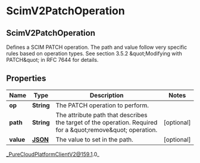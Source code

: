 # ScimV2PatchOperation

## ScimV2PatchOperation
Defines a SCIM PATCH operation. The path and value follow very specific rules based on operation types. See section 3.5.2 \&quot;Modifying with PATCH\&quot; in RFC 7644 for details.

## Properties

|Name | Type | Description | Notes|
|------------ | ------------- | ------------- | -------------|
| **op** | **String** | The PATCH operation to perform. | |
| **path** | **String** | The attribute path that describes the target of the operation. Required for a \&quot;remove\&quot; operation. | [optional] |
| **value** | [**JSON**](JSON) | The value to set in the path. | [optional] |



_PureCloudPlatformClientV2@159.1.0_
